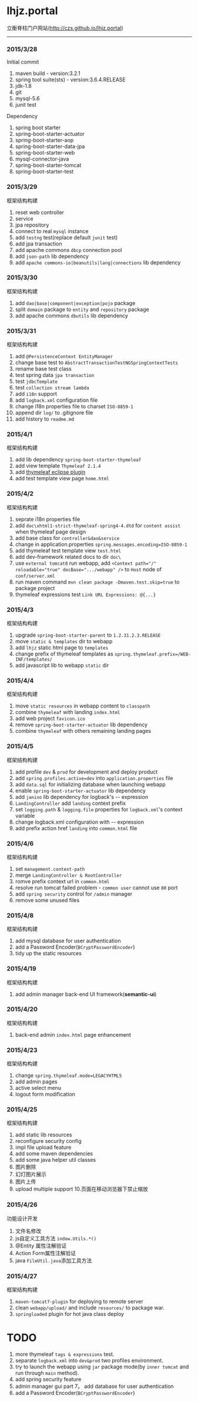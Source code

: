 # lhjz.portal
立衡脊柱门户网站(http://czs.github.io/lhjz.portal)

---

### 2015/3/28

Initial commit
>
1. maven build - version:3.2.1
2. spring tool suite(sts) - version:3.6.4.RELEASE
3. jdk-1.8
4. git
5. mysql-5.6
6. junit test

Dependency
>
1. spring boot starter
2. spring-boot-starter-actuator
3. spring-boot-starter-aop
4. spring-boot-starter-data-jpa
5. spring-boot-starter-web
6. mysql-connector-java
7. spring-boot-starter-tomcat
8. spring-boot-starter-test

### 2015/3/29

框架结构构建
>
1. reset web controller
2. service
3. jpa repository
4. connect to real `mysql` instance
5. add `testng` test(replace default `junit` test)
6. add jpa transaction
7. add apache commons `dbcp` connection pool
8. add `json-path` lib dependency
9. add `apache commons-io|beanutils|lang|connections` lib dependency

### 2015/3/30

框架结构构建
>
1. add `dao|base|component|exception|pojo` package
2. split `domain` package to `entity` and `repository` package
3. add apache commons `dbutils` lib dependency

### 2015/3/31

框架结构构建
>
1. add `@PersistenceContext EntityManager`
2. change base test to `AbstractTransactionTestNGSpringContextTests`
3. rename base test class
4. test spring data `jpa transaction`
5. test `jdbcTemplate`
6. test `collection stream lambda`
7. add `i18n` support
8. add `logback.xml` configuration file
9. change i18n properties file to charset `ISO-8859-1`
10. append dir `log/` to .gitignore file
11. add history to `readme.md`

### 2015/4/1

框架结构构建
>
1. add lib dependency `spring-boot-starter-thymeleaf`
2. add view template `Thymeleaf 2.1.4`
3. add [thymeleaf eclipse plugin](https://github.com/thymeleaf/thymeleaf-extras-eclipse-plugin#adding-content-assist-for-your-dialect)
4. add test template view page `home.html`

### 2015/4/2

框架结构构建
>
1. seprate i18n properties file
2. add `doc\xhtml1-strict-thymeleaf-spring4-4.dtd` for `content assist` when thymeleaf page design
3. add base class for `controller&dao&service`
4. change in application.properties `spring.messages.encoding=ISO-8859-1`
5. add thymeleaf test template view `test.html`
6. add dev-framework related docs to dir `doc\`
7. use `external tomcat8` run webapp, add `<Context path="/" reloadable="true" docBase=".../webapp" />` to `Host` node of `conf/server.xml`
8. run maven command `mvn clean package -Dmaven.test.skip=true` to package project
9. thymeleaf expressions test `Link URL Expressions: @{...}`

### 2015/4/3

框架结构构建
>
1. upgrade `spring-boot-starter-parent` to `1.2.31.2.3.RELEASE`
2. move `static & templates` dir to webapp
3. add `lhjz` static html page to `templates`
4. change prefix of thymeleaf templates as `spring.thymeleaf.prefix=/WEB-INF/templates/`
5. add javascript lib to webapp `static` dir

### 2015/4/4

框架结构构建
>
1. move `static resources` in webapp content to `classpath`
2. combine `thymeleaf` with landing `index.html`
3. add web project `favicon.ico`
4. remove `spring-boot-starter-actuator` lib dependency
5. combine `thymeleaf` with others remaining landing pages

### 2015/4/5

框架结构构建
>
1. add profile `dev` & `prod` for development and deploy product
2. add `spring.profiles.active=dev` into `application.properties` file
3. add `data.sql` for initializing database when launching webapp
4. enable `spring-boot-starter-actuator` lib dependency
5. add `janino` lib dependency for logback's <if>-<then>-<else> expression
6. `LandingController` add `landing` context prefix
7. set `logging.path` & `logging.file` properties for `logback.xml`'s context variable
8. change logback.xml configuration with <if>-<then>-<else> expression
9. add prefix action href `landing` into `common.html` file

### 2015/4/6

框架结构构建
>
1. set `management.context-path`
2. merge `LandingController & RootController`
3. romve prefix context url in `common.html`
4. resolve run tomcat failed problem - `common user` cannot use `80` port
5. add `spring security` control for `/admin` manager
6. remove some unused files

### 2015/4/8

框架结构构建
>
1. add mysql database for user authentication
2. add a Password Encoder(`BCryptPasswordEncoder`)
3. tidy up the static resources

### 2015/4/19

框架结构构建
>
1. add admin manager back-end UI framework(**semantic-ui**)

### 2015/4/20

框架结构构建
>
1. back-end admin `index.html` page enhancement

### 2015/4/23

框架结构构建
>
1. change `spring.thymeleaf.mode=LEGACYHTML5`
2. add admin pages
3. active select menu
4. logout form modification

### 2015/4/25

框架结构构建
>
1. add static lib resources
2. reconfigure security config
3. impl file upload feature
4. add some maven dependencies
5. add some java helper util classes
6. 图片删除 
7. 幻灯图片展示 
8. 图片上传
9. upload multiple support
10.页面在移动浏览器下禁止缩放

### 2015/4/26

功能设计开发
>
1. 文件名修改
2. js自定义工具方法 `indow.Utils.*()`
3. @Entity 属性注解验证
4. Action Form属性注解验证
5. java `FileUtil.java`添加工具方法

### 2015/4/27

框架结构构建
>
1. `maven-tomcat7-plugin` for deploying to remote server
2. clean `webapp/upload/` and include `resources/` to package war.
3. `springloaded` plugin for hot java class deploy

# TODO
>
1. more thymeleaf `tags & expressions` test.
2. separate `logback.xml` into `dev&prod` two profiles environment.
3. try to launch the webapp using `jar` package mode(by `inner tomcat` and run through `main` method).
5. add spring security feature
6. admin manager gui part
7。  add database for user authentication 
8. add a Password Encoder(`BCryptPasswordEncoder`)
